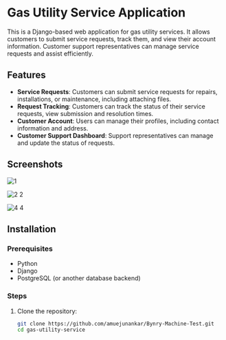 # Gas Utility Service Application

This is a Django-based web application for gas utility services. It allows customers to submit service requests, track them, and view their account information. Customer support representatives can manage service requests and assist efficiently.

## Features

- **Service Requests**: Customers can submit service requests for repairs, installations, or maintenance, including attaching files.
- **Request Tracking**: Customers can track the status of their service requests, view submission and resolution times.
- **Customer Account**: Users can manage their profiles, including contact information and address.
- **Customer Support Dashboard**: Support representatives can manage and update the status of requests.

## Screenshots
![1](https://github.com/user-attachments/assets/8a7211dc-b50c-4e7d-8b45-d6105495de91)

![2 2](https://github.com/user-attachments/assets/1c6ec140-9c5c-4172-8bd7-9bb0678e5bf4)

![4 4](https://github.com/user-attachments/assets/bd7051ba-2a95-4696-ae67-19e52158d812)

## Installation

### Prerequisites
- Python
- Django
- PostgreSQL (or another database backend)

### Steps

1. Clone the repository:

   ```bash
   git clone https://github.com/amuejunankar/Bynry-Machine-Test.git
   cd gas-utility-service
   








